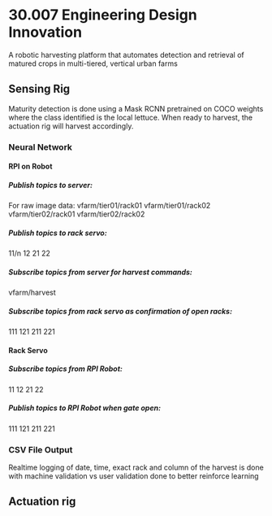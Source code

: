 # 30.007 Engineering Design Innovation
A robotic harvesting platform that automates detection and retrieval of matured crops in multi-tiered, vertical urban farms

## Sensing Rig 
Maturity detection is done using a Mask RCNN pretrained on COCO weights where the class identified is the local lettuce. When ready to harvest, the actuation rig will harvest accordingly.

### Neural Network

#### RPI on Robot
##### Publish topics to server:
For raw image data: 
vfarm/tier01/rack01
vfarm/tier01/rack02
vfarm/tier02/rack01
vfarm/tier02/rack02
##### Publish topics to rack servo:
11/n
12 21 22
##### Subscribe topics from server for harvest commands:
vfarm/harvest
##### Subscribe topics from rack servo as confirmation of open racks:
111 121 211 221

#### Rack Servo
##### Subscribe topics from RPI Robot:
11 12 21 22
##### Publish topics to RPI Robot when gate open:
111 121 211 221

### CSV File Output 
Realtime logging of date, time, exact rack and column of the harvest is done with machine validation vs user validation done to better reinforce learning


## Actuation rig
